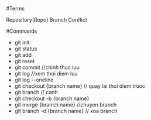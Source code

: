 #Terms

Repository(Repo)
Branch
Conflict

#Commands

- git init
- git status
- git add
- git reset
- git commit //chinh thuc luu
- git log //xem thoi diem luu
- git log --oneline
- git checkout {branch name} // quay lai thoi diem truoc
- git branch // canh
- git checkout -b {branch name}
- git merge {branch name} //chuyen branch
- git branch -d {branch name} // xoa branch
